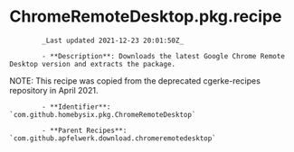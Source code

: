 # ChromeRemoteDesktop.pkg.recipe

            _Last updated 2021-12-23 20:01:50Z_

            - **Description**: Downloads the latest Google Chrome Remote Desktop version and extracts the package.

NOTE: This recipe was copied from the deprecated cgerke-recipes repository in April 2021.

            - **Identifier**: `com.github.homebysix.pkg.ChromeRemoteDesktop`

            - **Parent Recipes**: `com.github.apfelwerk.download.chromeremotedesktop`
